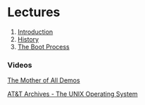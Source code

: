 # Lectures

1. [Introduction](https://drive.google.com/open?id=0B85z_dQxOMgLU0EzbmRTbk8tUG8)
2. [History](https://drive.google.com/open?id=0B85z_dQxOMgLdDA0aEVIT1JHSnM)
3. [The Boot Process](https://drive.google.com/open?id=0B85z_dQxOMgLNmd0SmlrZ2h6bVk)

### Videos
[The Mother of All
Demos](https://drive.google.com/open?id=0B85z_dQxOMgLUHZybW5Hc3QwUjA)

[AT&T Archives - The UNIX Operating
System](https://drive.google.com/open?id=0B85z_dQxOMgLMHJqX0ZBOG8xTWc)

